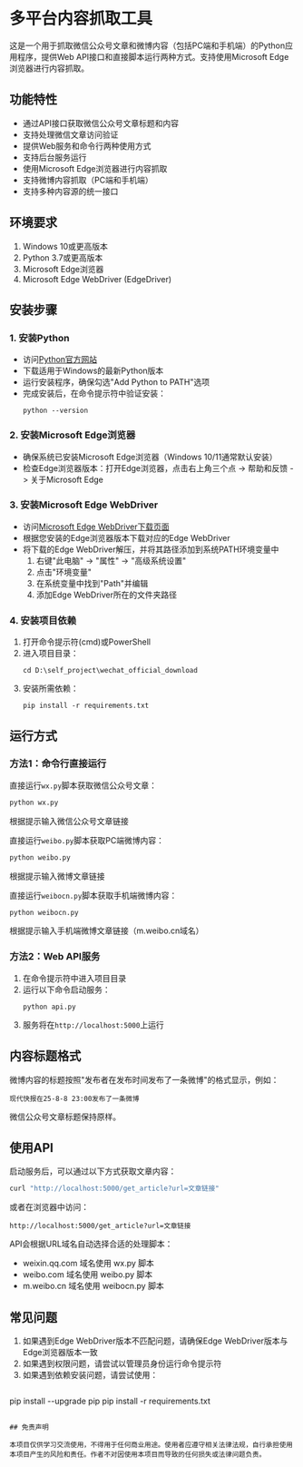 # 多平台内容抓取工具

这是一个用于抓取微信公众号文章和微博内容（包括PC端和手机端）的Python应用程序，提供Web API接口和直接脚本运行两种方式。支持使用Microsoft Edge浏览器进行内容抓取。

## 功能特性

- 通过API接口获取微信公众号文章标题和内容
- 支持处理微信文章访问验证
- 提供Web服务和命令行两种使用方式
- 支持后台服务运行
- 使用Microsoft Edge浏览器进行内容抓取
- 支持微博内容抓取（PC端和手机端）
- 支持多种内容源的统一接口

## 环境要求

1. Windows 10或更高版本
2. Python 3.7或更高版本
3. Microsoft Edge浏览器
4. Microsoft Edge WebDriver (EdgeDriver)

## 安装步骤

### 1. 安装Python

- 访问[Python官方网站](https://www.python.org/downloads/windows/)
- 下载适用于Windows的最新Python版本
- 运行安装程序，确保勾选"Add Python to PATH"选项
- 完成安装后，在命令提示符中验证安装：
  ```
  python --version
  ```

### 2. 安装Microsoft Edge浏览器

- 确保系统已安装Microsoft Edge浏览器（Windows 10/11通常默认安装）
- 检查Edge浏览器版本：打开Edge浏览器，点击右上角三个点 -> 帮助和反馈 -> 关于Microsoft Edge

### 3. 安装Microsoft Edge WebDriver

- 访问[Microsoft Edge WebDriver下载页面](https://developer.microsoft.com/en-us/microsoft-edge/tools/webdriver/)
- 根据您安装的Edge浏览器版本下载对应的Edge WebDriver
- 将下载的Edge WebDriver解压，并将其路径添加到系统PATH环境变量中
  1. 右键"此电脑" -> "属性" -> "高级系统设置"
  2. 点击"环境变量"
  3. 在系统变量中找到"Path"并编辑
  4. 添加Edge WebDriver所在的文件夹路径

### 4. 安装项目依赖

1. 打开命令提示符(cmd)或PowerShell
2. 进入项目目录：
   ```
   cd D:\self_project\wechat_official_download
   ```
3. 安装所需依赖：
   ```
   pip install -r requirements.txt
   ```

## 运行方式

### 方法1：命令行直接运行

直接运行`wx.py`脚本获取微信公众号文章：
```bash
python wx.py
```
根据提示输入微信公众号文章链接

直接运行`weibo.py`脚本获取PC端微博内容：
```bash
python weibo.py
```
根据提示输入微博文章链接

直接运行`weibocn.py`脚本获取手机端微博内容：
```bash
python weibocn.py
```
根据提示输入手机端微博文章链接（m.weibo.cn域名）

### 方法2：Web API服务

1. 在命令提示符中进入项目目录
2. 运行以下命令启动服务：
   ```
   python api.py
   ```
3. 服务将在`http://localhost:5000`上运行

## 内容标题格式

微博内容的标题按照"发布者在发布时间发布了一条微博"的格式显示，例如：

```
现代快报在25-8-8 23:00发布了一条微博
```

微信公众号文章标题保持原样。

## 使用API

启动服务后，可以通过以下方式获取文章内容：

```bash
curl "http://localhost:5000/get_article?url=文章链接"
```

或者在浏览器中访问：
```
http://localhost:5000/get_article?url=文章链接
```

API会根据URL域名自动选择合适的处理脚本：
- weixin.qq.com 域名使用 wx.py 脚本
- weibo.com 域名使用 weibo.py 脚本
- m.weibo.cn 域名使用 weibocn.py 脚本

## 常见问题

1. 如果遇到Edge WebDriver版本不匹配问题，请确保Edge WebDriver版本与Edge浏览器版本一致
2. 如果遇到权限问题，请尝试以管理员身份运行命令提示符
3. 如果遇到依赖安装问题，请尝试使用：
   ```
pip install --upgrade pip
pip install -r requirements.txt
```

## 免责声明

本项目仅供学习交流使用，不得用于任何商业用途。使用者应遵守相关法律法规，自行承担使用本项目产生的风险和责任。作者不对因使用本项目而导致的任何损失或法律问题负责。
